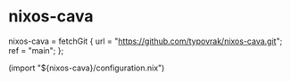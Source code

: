 # nixos-cava

nixos-cava = fetchGit {
	url = "https://github.com/typovrak/nixos-cava.git";
	ref = "main";
};

(import "${nixos-cava}/configuration.nix")
